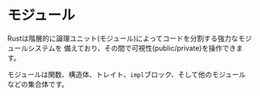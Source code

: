 # モジュール

Rustは階層的に論理ユニット(モジュール)によってコードを分割する強力なモジュールシステムを
備えており、その間で可視性(public/private)を操作できます。

モジュールは関数、構造体、トレイト、`impl`ブロック、そして他のモジュール
などの集合体です。
